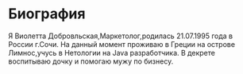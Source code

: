 # Биография 



Я Виолетта Добровльская,Маркетолог,родилась 21.07.1995 года в России г.Сочи.
На данный момент проживаю в Греции на острове Лимнос,учусь в Нетологии на Java разработчика.
В декрете воспитываю дочку и помогаю мужу по бизнесу.